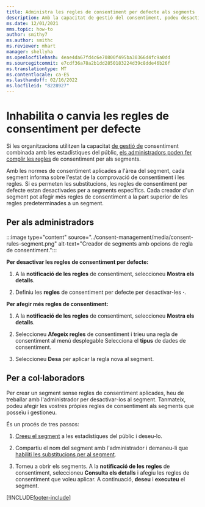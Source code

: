 ```yaml
---
title: Administra les regles de consentiment per defecte als segments
description: Amb la capacitat de gestió del consentiment, podeu desactivar o canviar les regles de consentiment per defecte si les substitucions estan habilitades.
ms.date: 12/01/2021
mms.topic: how-to
author: smithy7
ms.author: smithc
ms.reviewer: mhart
manager: shellyha
ms.openlocfilehash: 4eae4da67fd4c6e70800f495ba30366d4fc9a0dd
ms.sourcegitcommit: e7cdf36a78a2b1dd2850183224d39c8dde46b26f
ms.translationtype: MT
ms.contentlocale: ca-ES
ms.lasthandoff: 02/16/2022
ms.locfileid: "8228927"
---
```

# <a name="disable-or-change-default-consent-rules"></a>Inhabilita o canvia les regles de consentiment per defecte

Si les organitzacions utilitzen la capacitat [de gestió de](../consent-management/overview.md) consentiment combinada amb les estadístiques del públic, [els administradors poden fer complir les regles](activate-consent.md) de consentiment per als segments. 

Amb les normes de consentiment aplicades a l'àrea del segment, cada segment informa sobre l'estat de la comprovació de consentiment i les regles. Si es permeten les substitucions, les regles de consentiment per defecte estan desactivades per a segments específics. Cada creador d'un segment pot afegir més regles de consentiment a la part superior de les regles predeterminades a un segment. 

## <a name="for-administrators"></a>Per als administradors

:::image type="content" source="../consent-management/media/consent-rules-segment.png" alt-text="Creador de segments amb opcions de regla de consentiment.":::

**Per desactivar les regles de consentiment per defecte:**

1. A la **notificació de les regles** de consentiment, seleccioneu **Mostra els detalls**. 

1. Definiu les **regles** de consentiment per defecte per desactivar-les **·**.

**Per afegir més regles de consentiment:**

1. A la **notificació de les regles** de consentiment, seleccioneu **Mostra els detalls**. 

1. Seleccioneu **Afegeix regles** de consentiment i trieu una regla de consentiment al menú desplegable Selecciona el **tipus** de dades de consentiment.

1. Seleccioneu **Desa** per aplicar la regla nova al segment.

## <a name="for-contributors"></a>Per a col·laboradors

Per crear un segment sense regles de consentiment aplicades, heu de treballar amb l'administrador per desactivar-los al segment. Tanmateix, podeu afegir les vostres pròpies regles de consentiment als segments que posseïu i gestioneu.

És un procés de tres passos: 
1. [Creeu el segment](segments.md) a les estadístiques del públic i deseu-lo. 

1. Compartiu el nom del segment amb l'administrador i demaneu-li que [habiliti les substitucions per al segment](activate-consent.md). 

1. Torneu a obrir els segments. A la **notificació de les regles** de consentiment, seleccioneu **Consulta els detalls** i afegiu les regles de consentiment que voleu aplicar. A continuació, **deseu** i **executeu** el segment.



[!INCLUDE[footer-include](../includes/footer-banner.md)] 

